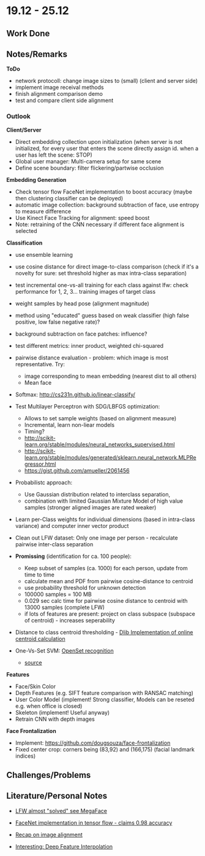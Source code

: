 # 19.12 - 25.12

## Work Done

## Notes/Remarks


**ToDo**
- network protocoll: change image sizes to (small) (client and server side)
- implement image receival methods
- finish alignment comparison demo
- test and compare client side alignment

### Outlook

**Client/Server**
- Direct embedding collection upon initialization (when server is not initialized, for every user that enters the scene directly assign id. when a user has left the scene: STOP)
- Global user manager: Multi-camera setup for same scene
- Define scene boundary: filter flickering/partwise occlusion

**Embedding Generation**
- Check tensor flow FaceNet implementation to boost accuracy (maybe then clustering classifier can be deployed)
- automatic image collection: background subtraction of face, use entropy to measure difference
- Use Kinect Face Tracking for alignment: speed boost
- Note: retraining of the CNN necessary if different face alignment is selected

**Classification**
- use ensemble learning
- use cosine distance for direct image-to-class comparison (check if it's a novelty for sure: set threshold higher as max intra-class separation)
- test incremental one-vs-all training for each class against lfw: check performance for 1, 2, 3... training images of target class
- weight samples by head pose (alignment magnitude)
- method using "educated" guess based on weak classifier (high false positive, low false negative rate)?
- background subtraction on face patches: influence?
- test different metrics: inner product, weighted chi-squared
- pairwise distance evaluation - problem: which image is most representative. Try: 
	- image corresponding to mean embedding (nearest dist to all others)
	- Mean face
- Softmax: http://cs231n.github.io/linear-classify/	
- Test Multilayer Perceptron with SDG/LBFGS optimization: 
	- Allows to set sample weights (based on alignment measure)
	- Incremental, learn non-liear models
	- Timing?
	- http://scikit-learn.org/stable/modules/neural_networks_supervised.html
	- http://scikit-learn.org/stable/modules/generated/sklearn.neural_network.MLPRegressor.html
	- https://gist.github.com/amueller/2061456
- Probabilistc approach: 
	- Use Gaussian distribution related to interclass separation, 
	- combination with limited Gaussian Mixture Model of high value samples (stronger aligned images are rated weaker)
- Learn per-Class weights for individual dimensions (based in intra-class variance) and computer inner vector product
- Clean out LFW dataset: Only one image per person - recalculate pairwise inter-class separation
	
- **Promissing** (identification for ca. 100 people):
	- Keep subset of samples (ca. 1000) for each person, update from time to time
	- calculate mean and PDF from pairwise cosine-distance to centroid
	- use probability threshold for unknown detection
	- 100000 samples = 100 MB
	- 0.029 sec calc time for pairwise cosine distance to centroid with 13000 samples (complete LFW)
	- if lots of features are present: project on class subspace (subspace of centroid) - increases seperability
- Distance to class centroid thresholding - [Dlib Implementation of online centroid calculation](http://dlib.net/dlib/svm/kcentroid_abstract.h.html#kcentroid)	
- One-Vs-Set SVM: [OpenSet recognition](https://github.com/ljain2/libsvm-openset)
	- [source](http://www.wjscheirer.com/misc/openset/)

**Features**
- Face/Skin Color
- Depth Features (e.g. SIFT feature comparison with RANSAC matching)
- User Color Model (implement! Strong classifier, Models can be reseted e.g. when office is closed)
- Skeleton (implement! Useful anyway)
- Retrain CNN with depth images

**Face Frontalization**
- Implement: https://github.com/dougsouza/face-frontalization
- Fixed center crop: corners being (83,92) and (166,175) (facial landmark indices)

## Challenges/Problems

## Literature/Personal Notes

- [LFW almost "solved" see MegaFace](http://megaface.cs.washington.edu/)
- [FaceNet implementation in tensor flow - claims 0.98 accuracy](https://github.com/davidsandberg/facenet)
- [Recap on image alignment](https://medium.com/@ageitgey/machine-learning-is-fun-part-4-modern-face-recognition-with-deep-learning-c3cffc121d78#.kuom2iews)



- [Interesting: Deep Feature Interpolation](https://github.com/dsanno/chainer-dfi)